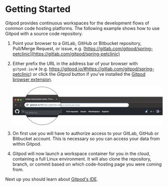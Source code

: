 # Getting Started

Gitpod provides continuous workspaces for the development flows of common code hosting platforms.
The following example shows how to use Gitpod with a source code repository.

1. Point your browser to a GitLab, GitHub or Bitbucket repository, Pull/Merge Request, or issue, e.g.
    [https://gitlab.com/gitpod/spring-petclinic](https://gitlab.com/gitpod/spring-petclinic)
2. Either prefix the URL in the address bar of your browser with `gitpod.io/#` (e.g.
   https://gitpod.io/#https://gitlab.com/gitpod/spring-petclinic) or click the _Gitpod_ button if you've installed the [Gitpod browser extension](/docs/browser-extension/).

   ![prefix github URL](./images/prefix-screenshot.png)

3. On first use you will have to authorize access to your GitLab, GitHub or Bitbucket account. This is necessary so you
   can access your data from within Gitpod.
4. Gitpod will now launch a workspace container for you in the cloud, containing a full Linux environment.
   It will also clone the repository, branch, or commit based on which code-hosting page you were coming from.

Next up you should learn about [Gitpod's IDE](/docs/ide/).
